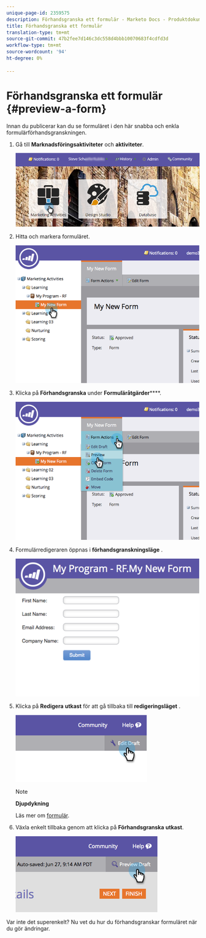 ```yaml
---
unique-page-id: 2359575
description: Förhandsgranska ett formulär - Marketo Docs - Produktdokumentation
title: Förhandsgranska ett formulär
translation-type: tm+mt
source-git-commit: 47b2fee7d146c3dc558d4bbb10070683f4cdfd3d
workflow-type: tm+mt
source-wordcount: '94'
ht-degree: 0%

---
```



# Förhandsgranska ett formulär {#preview-a-form}

Innan du publicerar kan du se formuläret i den här snabba och enkla formulärförhandsgranskningen.

1. Gå till **Marknadsföringsaktiviteter** och **aktiviteter**.

   ![](assets/login-marketing-activities-6.png)

1. Hitta och markera formuläret.

   ![](assets/image2014-9-15-17-3a45-3a51.png)

1. Klicka på **Förhandsgranska** under **Formuläråtgärder******.

   ![](assets/image2014-9-15-17-3a46-3a9.png)

1. Formulärredigeraren öppnas i **förhandsgranskningsläge** .

   ![](assets/image2014-9-15-17-3a46-3a17.png)

1. Klicka på **Redigera** **utkast** för att gå tillbaka till **redigeringsläget** .

   ![](assets/image2014-9-15-17-3a46-3a37.png)

   >[!NOTE]
   >
   >**Djupdykning**
   >
   >
   >Läs mer om [formulär](http://docs.marketo.com/display/docs/forms).

1. Växla enkelt tillbaka genom att klicka på **Förhandsgranska** **utkast**.

   ![](assets/image2014-9-15-17-3a46-3a45.png)

Var inte det superenkelt? Nu vet du hur du förhandsgranskar formuläret när du gör ändringar.
